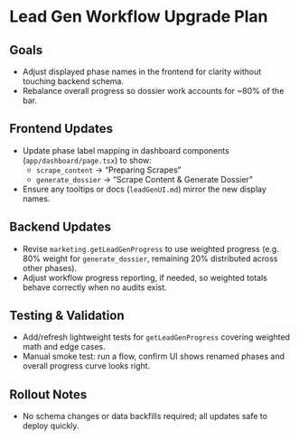 # Lead Gen Workflow Upgrade Plan

## Goals
- Adjust displayed phase names in the frontend for clarity without touching backend schema.
- Rebalance overall progress so dossier work accounts for ~80% of the bar.

## Frontend Updates
- Update phase label mapping in dashboard components (`app/dashboard/page.tsx`) to show:
  - `scrape_content` → “Preparing Scrapes”
  - `generate_dossier` → “Scrape Content & Generate Dossier”
- Ensure any tooltips or docs (`leadGenUI.md`) mirror the new display names.

## Backend Updates
- Revise `marketing.getLeadGenProgress` to use weighted progress (e.g. 80% weight for `generate_dossier`, remaining 20% distributed across other phases).
- Adjust workflow progress reporting, if needed, so weighted totals behave correctly when no audits exist.

## Testing & Validation
- Add/refresh lightweight tests for `getLeadGenProgress` covering weighted math and edge cases.
- Manual smoke test: run a flow, confirm UI shows renamed phases and overall progress curve looks right.

## Rollout Notes
- No schema changes or data backfills required; all updates safe to deploy quickly.
